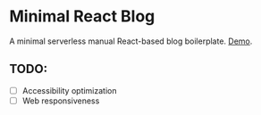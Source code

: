 # Minimal React Blog
A minimal serverless manual React-based blog boilerplate. <a href="https://peaceful-wescoff-8ed389.netlify.app/">Demo</a>.
## TODO:

- [ ] Accessibility optimization
- [ ] Web responsiveness